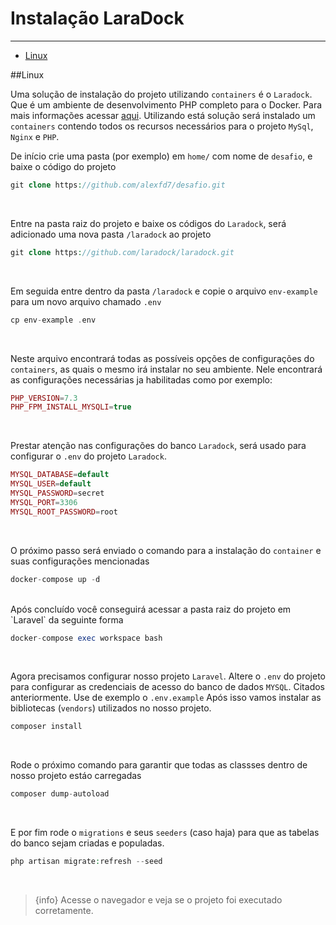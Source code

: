 # Instalação LaraDock

---



- [Linux](#section-3)



<a name="section-3"></a>
##Linux

Uma solução de instalação do projeto utilizando `containers` é o `Laradock`. Que é um ambiente de desenvolvimento PHP completo para o Docker. Para mais informações acessar <a href="https://laradock.io/getting-started/" target="_blank">aqui</a>. Utilizando está solução será instalado um `containers` contendo todos os recursos necessários para o projeto `MySql`, `Nginx` e `PHP`. 



De início crie uma pasta (por exemplo) em `home/` com nome de `desafio`, e baixe o código do projeto

```php
git clone https://github.com/alexfd7/desafio.git 
```
<br>

Entre na pasta raiz do projeto e baixe os códigos do `Laradock`, será adicionado uma nova pasta `/laradock` ao projeto

```php
git clone https://github.com/laradock/laradock.git
```
<br>

Em seguida entre dentro da pasta `/laradock` e copie o arquivo `env-example` para um novo arquivo chamado `.env`

```php
cp env-example .env
```
<br>

Neste arquivo encontrará todas as possíveis opções de configurações do `containers`, as quais o mesmo irá instalar no seu ambiente. Nele encontrará as configurações necessárias ja habilitadas como por exemplo: 
```php
PHP_VERSION=7.3
PHP_FPM_INSTALL_MYSQLI=true
```
<br>

Prestar atenção nas configurações do banco `Laradock`, será usado para configurar o `.env` do projeto `Laradock`.

```php
MYSQL_DATABASE=default
MYSQL_USER=default
MYSQL_PASSWORD=secret
MYSQL_PORT=3306
MYSQL_ROOT_PASSWORD=root
```
<br>

O próximo passo será enviado o comando para a instalação do `container`  e suas configurações mencionadas
```php
docker-compose up -d
```

<br>
Após concluído você conseguirá acessar a pasta raiz do projeto em `Laravel`  da seguinte forma

```php
docker-compose exec workspace bash
```
<br>

Agora precisamos configurar nosso projeto `Laravel`. Altere o `.env` do projeto para configurar as credenciais de acesso do banco de dados `MYSQL`. Citados anteriormente. Use de exemplo o `.env.example`
Após isso vamos instalar as bibliotecas (`vendors`) utilizados no nosso projeto.
```php
composer install
```
<br>

Rode o próximo comando para garantir que todas as classses dentro de nosso projeto estáo carregadas
```php
composer dump-autoload
```
<br>


E por fim rode o `migrations` e seus `seeders` (caso haja) para que as tabelas do banco sejam criadas e populadas. 

```php
php artisan migrate:refresh --seed
```
<br>


 > {info} Acesse o navegador e veja se o projeto foi executado corretamente.



















